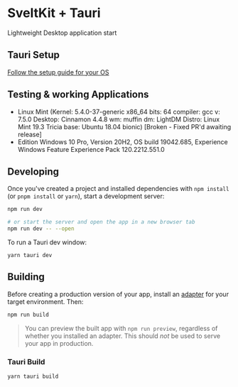 # SveltKit + Tauri

Lightweight Desktop application start

## Tauri Setup

[Follow the setup guide for your OS](https://tauri.studio/en/docs/getting-started/intro)

## Testing & working Applications

- Linux Mint (Kernel: 5.4.0-37-generic x86_64 bits: 64 compiler: gcc v: 7.5.0
  Desktop: Cinnamon 4.4.8 wm: muffin dm: LightDM Distro: Linux Mint 19.3 Tricia
  base: Ubuntu 18.04 bionic) [Broken - Fixed PR'd awaiting release]
- Edition	Windows 10 Pro, Version	20H2, OS build	19042.685, Experience	Windows Feature Experience Pack 120.2212.551.0


## Developing

Once you've created a project and installed dependencies with `npm install` (or `pnpm install` or `yarn`), start a development server:

```bash
npm run dev

# or start the server and open the app in a new browser tab
npm run dev -- --open
```

To run a Tauri dev window:

```yarn tauri dev```

## Building

Before creating a production version of your app, install an [adapter](https://kit.svelte.dev/docs#adapters) for your target environment. Then:

```bash
npm run build
```

> You can preview the built app with `npm run preview`, regardless of whether you installed an adapter. This should _not_ be used to serve your app in production.

### Tauri Build

`yarn tauri build`